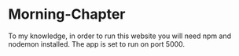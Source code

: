 # Morning-Chapter

To my knowledge, in order to run this website you will need npm and nodemon installed. The app is set to run on port 5000.
